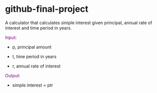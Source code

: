 # github-final-project

A calculator that calculates simple interest given principal, annual rate of interest and time period in years.
<div style="color:purple;">Input:</div>

   - p, principal amount

   - t, time period in years
     
   - r, annual rate of interest

<div style="color:purple;">Output:</div>

   - simple interest = p*t*r

   


